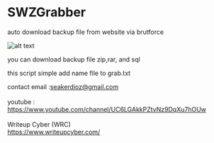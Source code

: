 # SWZGrabber

auto download backup file from website via brutforce

![alt text](https://raw.githubusercontent.com/budybacod/SWZGrabber/master/1.jpg)

you can download backup file zip,rar, and sql 

this script simple add name file to grab.txt


contact email :seakerdioz@gmail.com <br><br>
youtube :
https://www.youtube.com/channel/UC6LGAkkPZtvNz9DqXu7hOUw <br><br>
Writeup Cyber (WRC)<br>
https://www.writeupcyber.com/

